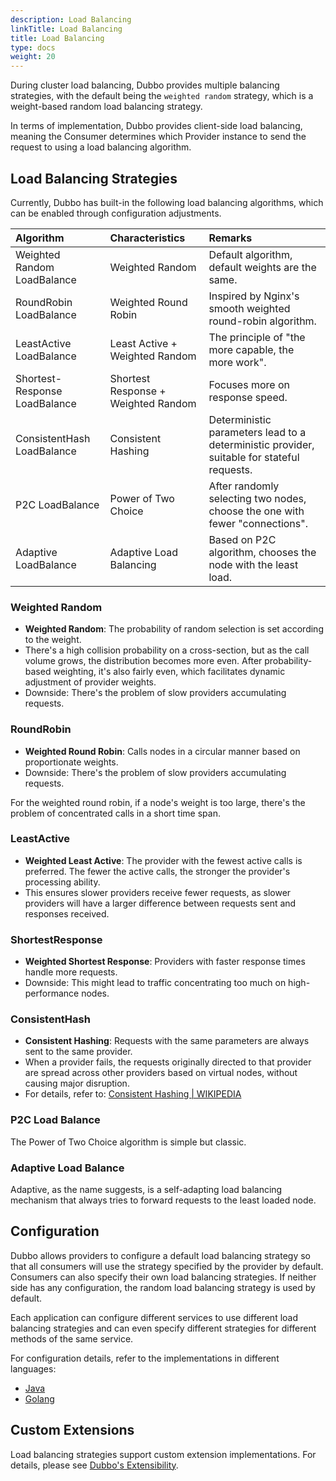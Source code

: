 ```yaml
---
description: Load Balancing
linkTitle: Load Balancing
title: Load Balancing
type: docs
weight: 20
---
```


During cluster load balancing, Dubbo provides multiple balancing strategies, with the default being the `weighted random` strategy, which is a weight-based random load balancing strategy.

In terms of implementation, Dubbo provides client-side load balancing, meaning the Consumer determines which Provider instance to send the request to using a load balancing algorithm.

## Load Balancing Strategies
Currently, Dubbo has built-in the following load balancing algorithms, which can be enabled through configuration adjustments.

| Algorithm                        | Characteristics          | Remarks                                                         |
| :------------------------------- | :----------------------- | :-------------------------------------------------------------- |
| Weighted Random LoadBalance      | Weighted Random          | Default algorithm, default weights are the same.                |
| RoundRobin LoadBalance           | Weighted Round Robin     | Inspired by Nginx's smooth weighted round-robin algorithm.      |
| LeastActive LoadBalance          | Least Active + Weighted Random | The principle of "the more capable, the more work".          |
| Shortest-Response LoadBalance    | Shortest Response + Weighted Random | Focuses more on response speed.                       |
| ConsistentHash LoadBalance       | Consistent Hashing       | Deterministic parameters lead to a deterministic provider, suitable for stateful requests.|
| P2C LoadBalance                  | Power of Two Choice      | After randomly selecting two nodes, choose the one with fewer "connections".|
| Adaptive LoadBalance             | Adaptive Load Balancing  | Based on P2C algorithm, chooses the node with the least load. |

### Weighted Random
* **Weighted Random**: The probability of random selection is set according to the weight.
* There's a high collision probability on a cross-section, but as the call volume grows, the distribution becomes more even. After probability-based weighting, it's also fairly even, which facilitates dynamic adjustment of provider weights.
* Downside: There's the problem of slow providers accumulating requests.

### RoundRobin
* **Weighted Round Robin**: Calls nodes in a circular manner based on proportionate weights.
* Downside: There's the problem of slow providers accumulating requests.

For the weighted round robin, if a node's weight is too large, there's the problem of concentrated calls in a short time span.

### LeastActive
* **Weighted Least Active**: The provider with the fewest active calls is preferred. The fewer the active calls, the stronger the provider's processing ability.
* This ensures slower providers receive fewer requests, as slower providers will have a larger difference between requests sent and responses received.

### ShortestResponse
* **Weighted Shortest Response**: Providers with faster response times handle more requests.
* Downside: This might lead to traffic concentrating too much on high-performance nodes.

### ConsistentHash
* **Consistent Hashing**: Requests with the same parameters are always sent to the same provider.
* When a provider fails, the requests originally directed to that provider are spread across other providers based on virtual nodes, without causing major disruption.
* For details, refer to: [Consistent Hashing | WIKIPEDIA](http://en.wikipedia.org/wiki/Consistent_hashing)

### P2C Load Balance
The Power of Two Choice algorithm is simple but classic.

### Adaptive Load Balance
Adaptive, as the name suggests, is a self-adapting load balancing mechanism that always tries to forward requests to the least loaded node.

## Configuration
Dubbo allows providers to configure a default load balancing strategy so that all consumers will use the strategy specified by the provider by default. Consumers can also specify their own load balancing strategies. If neither side has any configuration, the random load balancing strategy is used by default.

Each application can configure different services to use different load balancing strategies and can even specify different strategies for different methods of the same service.

For configuration details, refer to the implementations in different languages:
* [Java](../../../../zh-cn/overview/mannual/java-sdk/advanced-features-and-usage/performance/loadbalance/#usage)
* [Golang](../../../../zh-cn/overview/mannual/golang-sdk/)

## Custom Extensions
Load balancing strategies support custom extension implementations. For details, please see [Dubbo's Extensibility](./extensibility).